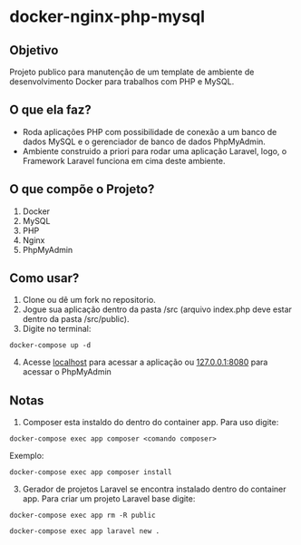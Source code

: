 # docker-nginx-php-mysql

## Objetivo
Projeto publico para manutenção de um template de ambiente de desenvolvimento Docker para trabalhos com PHP e MySQL.

## O que ela faz?
- Roda aplicações PHP com possibilidade de conexão a um banco de dados MySQL e o gerenciador de banco de dados PhpMyAdmin.
- Ambiente construido a priori para rodar uma aplicação Laravel, logo, o Framework Laravel funciona em cima deste ambiente.

## O que compõe o Projeto?
1. Docker
2. MySQL
3. PHP
4. Nginx
5. PhpMyAdmin

## Como usar?
1. Clone ou dê um fork no repositorio.
2. Jogue sua aplicação dentro da pasta /src (arquivo index.php deve estar dentro da pasta /src/public).
3. Digite no terminal:
```
docker-compose up -d
```
4. Acesse [localhost](http://localhost/) para acessar a aplicação ou [127.0.0.1:8080](http://127.0.0.1:8080) para acessar o PhpMyAdmin

## Notas
1. Composer esta instaldo do dentro do container app. Para uso digite:
```
docker-compose exec app composer <comando composer>
```
Exemplo:
```
docker-compose exec app composer install
```
3. Gerador de projetos Laravel se encontra instalado dentro do container app. Para criar um projeto Laravel base digite:
```
docker-compose exec app rm -R public
```
```
docker-compose exec app laravel new .
```
